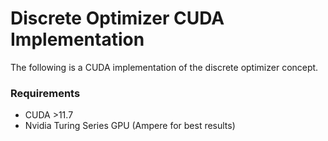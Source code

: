 # Discrete Optimizer CUDA Implementation

The following is a CUDA implementation of the discrete optimizer concept.

### Requirements

- CUDA >11.7
- Nvidia Turing Series GPU (Ampere for best results)